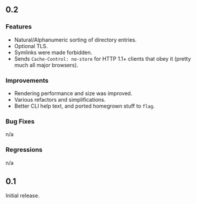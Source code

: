 ## 0.2

### Features

- Natural/Alphanumeric sorting of directory entries.
- Optional TLS.
- Symlinks were made forbidden.
- Sends `Cache-Control: no-store` for HTTP 1.1+ clients that obey it (pretty much all major browsers).

### Improvements

- Rendering performance and size was improved.
- Various refactors and simplifications.
- Better CLI help text, and ported homegrown stuff to `flag`.

### Bug Fixes

n/a

### Regressions

n/a

## 0.1

Initial release.
